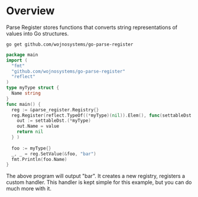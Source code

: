 # Overview

Parse Register stores functions that converts string representations of values into Go structures.

`go get github.com/wojnosystems/go-parse-register`

```go
package main
import (
  "fmt"
  "github.com/wojnosystems/go-parse-register"
  "reflect"
)
type myType struct {
  Name string
}
func main() {
  reg := &parse_register.Registry{}
  reg.Register(reflect.TypeOf((*myType)(nil)).Elem(), func(settableDst interface{}, value string) (err error) {
    out := settableDst.(*myType)
    out.Name = value
    return nil
  } )
  
  foo := myType{}
  _, _ = reg.SetValue(&foo, "bar")
  fmt.Println(foo.Name)
}
```

The above program will output "bar". It creates a new registry, registers a custom handler. This handler is kept simple for this example, but you can do much more with it. 
